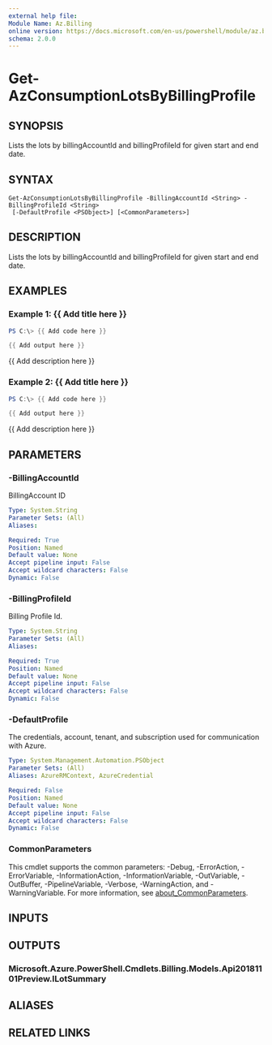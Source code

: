 ```yaml
---
external help file:
Module Name: Az.Billing
online version: https://docs.microsoft.com/en-us/powershell/module/az.billing/get-azconsumptionlotsbybillingprofile
schema: 2.0.0
---
```


# Get-AzConsumptionLotsByBillingProfile

## SYNOPSIS
Lists the lots by billingAccountId and billingProfileId for given start and end date.

## SYNTAX

```
Get-AzConsumptionLotsByBillingProfile -BillingAccountId <String> -BillingProfileId <String>
 [-DefaultProfile <PSObject>] [<CommonParameters>]
```

## DESCRIPTION
Lists the lots by billingAccountId and billingProfileId for given start and end date.

## EXAMPLES

### Example 1: {{ Add title here }}
```powershell
PS C:\> {{ Add code here }}

{{ Add output here }}
```

{{ Add description here }}

### Example 2: {{ Add title here }}
```powershell
PS C:\> {{ Add code here }}

{{ Add output here }}
```

{{ Add description here }}

## PARAMETERS

### -BillingAccountId
BillingAccount ID

```yaml
Type: System.String
Parameter Sets: (All)
Aliases:

Required: True
Position: Named
Default value: None
Accept pipeline input: False
Accept wildcard characters: False
Dynamic: False
```

### -BillingProfileId
Billing Profile Id.

```yaml
Type: System.String
Parameter Sets: (All)
Aliases:

Required: True
Position: Named
Default value: None
Accept pipeline input: False
Accept wildcard characters: False
Dynamic: False
```

### -DefaultProfile
The credentials, account, tenant, and subscription used for communication with Azure.

```yaml
Type: System.Management.Automation.PSObject
Parameter Sets: (All)
Aliases: AzureRMContext, AzureCredential

Required: False
Position: Named
Default value: None
Accept pipeline input: False
Accept wildcard characters: False
Dynamic: False
```

### CommonParameters
This cmdlet supports the common parameters: -Debug, -ErrorAction, -ErrorVariable, -InformationAction, -InformationVariable, -OutVariable, -OutBuffer, -PipelineVariable, -Verbose, -WarningAction, and -WarningVariable. For more information, see [about_CommonParameters](http://go.microsoft.com/fwlink/?LinkID=113216).

## INPUTS

## OUTPUTS

### Microsoft.Azure.PowerShell.Cmdlets.Billing.Models.Api20181101Preview.ILotSummary

## ALIASES

## RELATED LINKS

